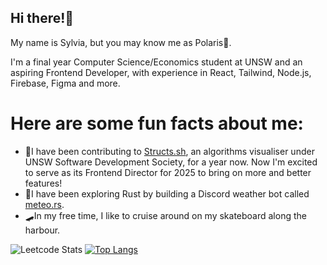 ## Hi there!👋

My name is Sylvia, but you may know me as Polaris🌌. 

I'm a final year Computer Science/Economics student at UNSW and an aspiring Frontend Developer, with experience in React, Tailwind, Node.js, Firebase, Figma and more. 

# Here are some fun facts about me:
- 🔭I have been contributing to [Structs.sh](https://structs.sh/), an algorithms visualiser under UNSW Software Development Society, for a year now. Now I'm excited to serve as its Frontend Director for 2025 to bring on more and better features!
- 🦀I have been exploring Rust by building a Discord weather bot called [meteo.rs](https://github.com/PolarisXII/meteo.rs).
- 🛹In my free time, I like to cruise around on my skateboard along the harbour. 


![Leetcode Stats](https://leetcard.jacoblin.cool/HarbingerStar)
[![Top Langs](https://github-readme-stats.vercel.app/api/top-langs/?username=PolarisXII&layout=pie&bg_color=#313338)](https://github.com/PolarisXII/github-readme-stats)
